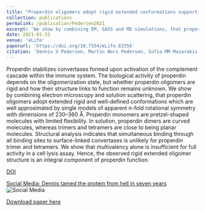 ```yaml
---
title: "Properdin oligomers adopt rigid extended conformations supporting function"
collection: publications
permalink: /publication/Pedersen2021
excerpt: 'We show by combining EM, SAXS and MD simulations, that properdin oligomers adopt extended rigid and well-defined conformations.'
date: 2021-01-22
venue: 'eLife'
paperurl: 'https://doi.org/10.7554/eLife.63356'
citation: 'Dennis V Pedersen, Martin Nors Pedersen, Sofia MM Mazarakis, Yong Wang, Kresten Lindorff-Larsen, Lise Arleth, Gregers R Andersen. eLife 2021;10:e63356.'
---
```


Properdin stabilizes convertases formed upon activation of the complement cascade within the immune system. 
The biological activity of properdin depends on the oligomerization state, 
but whether properdin oligomers are rigid and how their structure links to function remains unknown. 
We show by combining electron microscopy and solution scattering, 
that properdin oligomers adopt extended rigid and well-defined conformations 
which are well approximated by single models of apparent n-fold rotational symmetry with dimensions of 230–360 Å. 
Properdin monomers are pretzel-shaped molecules with limited flexibility. 
In solution, properdin dimers are curved molecules, whereas trimers and tetramers are close to being planar molecules. 
Structural analysis indicates that simultaneous binding through all binding sites to surface-linked convertases is unlikely for properdin trimer and tetramers. 
We show that multivalency alone is insufficient for full activity in a cell lysis assay. 
Hence, the observed rigid extended oligomer structure is an integral component of properdin function.


[DOI](https://doi.org/10.7554/eLife.63356)

[Social Media: Dennis tamed the protein from hell in seven years](https://mbg.au.dk/en/news-and-events/news-item/artikel/dennis-tamed-the-protein-from-hell-in-seven-years)
![Social Media](https://yongwangcph.github.io/images/Dennis2021.png)

[Download paper here](https://yongwangcph.github.io/files/Pedersen2021.pdf)



